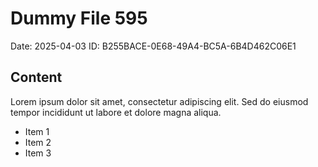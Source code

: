 # Dummy File 595

Date: 2025-04-03
ID: B255BACE-0E68-49A4-BC5A-6B4D462C06E1

## Content

Lorem ipsum dolor sit amet, consectetur adipiscing elit.
Sed do eiusmod tempor incididunt ut labore et dolore magna aliqua.

* Item 1
* Item 2
* Item 3
